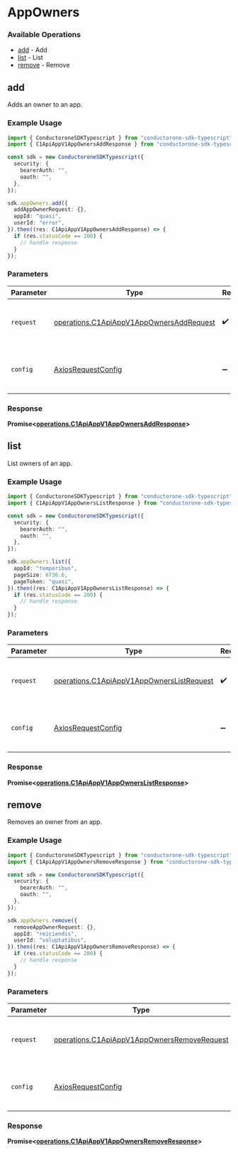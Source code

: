 # AppOwners

### Available Operations

* [add](#add) - Add
* [list](#list) - List
* [remove](#remove) - Remove

## add

Adds an owner to an app.

### Example Usage

```typescript
import { ConductoroneSDKTypescript } from "conductorone-sdk-typescript";
import { C1ApiAppV1AppOwnersAddResponse } from "conductorone-sdk-typescript/dist/sdk/models/operations";

const sdk = new ConductoroneSDKTypescript({
  security: {
    bearerAuth: "",
    oauth: "",
  },
});

sdk.appOwners.add({
  addAppOwnerRequest: {},
  appId: "quasi",
  userId: "error",
}).then((res: C1ApiAppV1AppOwnersAddResponse) => {
  if (res.statusCode == 200) {
    // handle response
  }
});
```

### Parameters

| Parameter                                                                                            | Type                                                                                                 | Required                                                                                             | Description                                                                                          |
| ---------------------------------------------------------------------------------------------------- | ---------------------------------------------------------------------------------------------------- | ---------------------------------------------------------------------------------------------------- | ---------------------------------------------------------------------------------------------------- |
| `request`                                                                                            | [operations.C1ApiAppV1AppOwnersAddRequest](../../models/operations/c1apiappv1appownersaddrequest.md) | :heavy_check_mark:                                                                                   | The request object to use for the request.                                                           |
| `config`                                                                                             | [AxiosRequestConfig](https://axios-http.com/docs/req_config)                                         | :heavy_minus_sign:                                                                                   | Available config options for making requests.                                                        |


### Response

**Promise<[operations.C1ApiAppV1AppOwnersAddResponse](../../models/operations/c1apiappv1appownersaddresponse.md)>**


## list

List owners of an app.

### Example Usage

```typescript
import { ConductoroneSDKTypescript } from "conductorone-sdk-typescript";
import { C1ApiAppV1AppOwnersListResponse } from "conductorone-sdk-typescript/dist/sdk/models/operations";

const sdk = new ConductoroneSDKTypescript({
  security: {
    bearerAuth: "",
    oauth: "",
  },
});

sdk.appOwners.list({
  appId: "temporibus",
  pageSize: 6736.6,
  pageToken: "quasi",
}).then((res: C1ApiAppV1AppOwnersListResponse) => {
  if (res.statusCode == 200) {
    // handle response
  }
});
```

### Parameters

| Parameter                                                                                              | Type                                                                                                   | Required                                                                                               | Description                                                                                            |
| ------------------------------------------------------------------------------------------------------ | ------------------------------------------------------------------------------------------------------ | ------------------------------------------------------------------------------------------------------ | ------------------------------------------------------------------------------------------------------ |
| `request`                                                                                              | [operations.C1ApiAppV1AppOwnersListRequest](../../models/operations/c1apiappv1appownerslistrequest.md) | :heavy_check_mark:                                                                                     | The request object to use for the request.                                                             |
| `config`                                                                                               | [AxiosRequestConfig](https://axios-http.com/docs/req_config)                                           | :heavy_minus_sign:                                                                                     | Available config options for making requests.                                                          |


### Response

**Promise<[operations.C1ApiAppV1AppOwnersListResponse](../../models/operations/c1apiappv1appownerslistresponse.md)>**


## remove

Removes an owner from an app.

### Example Usage

```typescript
import { ConductoroneSDKTypescript } from "conductorone-sdk-typescript";
import { C1ApiAppV1AppOwnersRemoveResponse } from "conductorone-sdk-typescript/dist/sdk/models/operations";

const sdk = new ConductoroneSDKTypescript({
  security: {
    bearerAuth: "",
    oauth: "",
  },
});

sdk.appOwners.remove({
  removeAppOwnerRequest: {},
  appId: "reiciendis",
  userId: "voluptatibus",
}).then((res: C1ApiAppV1AppOwnersRemoveResponse) => {
  if (res.statusCode == 200) {
    // handle response
  }
});
```

### Parameters

| Parameter                                                                                                  | Type                                                                                                       | Required                                                                                                   | Description                                                                                                |
| ---------------------------------------------------------------------------------------------------------- | ---------------------------------------------------------------------------------------------------------- | ---------------------------------------------------------------------------------------------------------- | ---------------------------------------------------------------------------------------------------------- |
| `request`                                                                                                  | [operations.C1ApiAppV1AppOwnersRemoveRequest](../../models/operations/c1apiappv1appownersremoverequest.md) | :heavy_check_mark:                                                                                         | The request object to use for the request.                                                                 |
| `config`                                                                                                   | [AxiosRequestConfig](https://axios-http.com/docs/req_config)                                               | :heavy_minus_sign:                                                                                         | Available config options for making requests.                                                              |


### Response

**Promise<[operations.C1ApiAppV1AppOwnersRemoveResponse](../../models/operations/c1apiappv1appownersremoveresponse.md)>**

